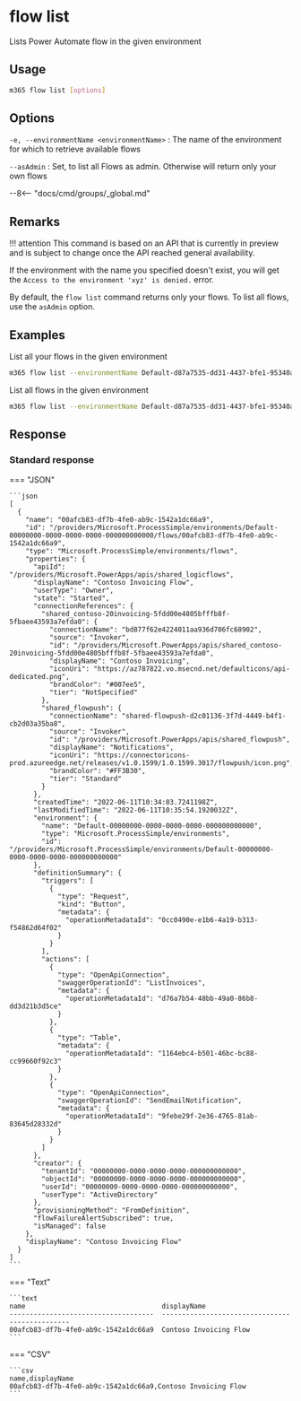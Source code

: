 # flow list

Lists Power Automate flow in the given environment

## Usage

```sh
m365 flow list [options]
```

## Options

`-e, --environmentName <environmentName>`
: The name of the environment for which to retrieve available flows

`--asAdmin`
: Set, to list all Flows as admin. Otherwise will return only your own flows

--8<-- "docs/cmd/groups/_global.md"

## Remarks

!!! attention
    This command is based on an API that is currently in preview and is subject to change once the API reached general availability.

If the environment with the name you specified doesn't exist, you will get the `Access to the environment 'xyz' is denied.` error.

By default, the `flow list` command returns only your flows. To list all flows, use the `asAdmin` option.

## Examples

List all your flows in the given environment

```sh
m365 flow list --environmentName Default-d87a7535-dd31-4437-bfe1-95340acd55c5
```

List all flows in the given environment

```sh
m365 flow list --environmentName Default-d87a7535-dd31-4437-bfe1-95340acd55c5 --asAdmin
```

## Response

### Standard response

=== "JSON"

    ```json
    [
      {
        "name": "00afcb83-df7b-4fe0-ab9c-1542a1dc66a9",
        "id": "/providers/Microsoft.ProcessSimple/environments/Default-00000000-0000-0000-0000-000000000000/flows/00afcb83-df7b-4fe0-ab9c-1542a1dc66a9",
        "type": "Microsoft.ProcessSimple/environments/flows",
        "properties": {
          "apiId": "/providers/Microsoft.PowerApps/apis/shared_logicflows",
          "displayName": "Contoso Invoicing Flow",
          "userType": "Owner",
          "state": "Started",
          "connectionReferences": {
            "shared_contoso-20invoicing-5fdd00e4805bfffb8f-5fbaee43593a7efda0": {
              "connectionName": "bd877f62e4224011aa936d706fc68902",
              "source": "Invoker",
              "id": "/providers/Microsoft.PowerApps/apis/shared_contoso-20invoicing-5fdd00e4805bfffb8f-5fbaee43593a7efda0",
              "displayName": "Contoso Invoicing",
              "iconUri": "https://az787822.vo.msecnd.net/defaulticons/api-dedicated.png",
              "brandColor": "#007ee5",
              "tier": "NotSpecified"
            },
            "shared_flowpush": {
              "connectionName": "shared-flowpush-d2c01136-3f7d-4449-b4f1-cb2d03a35ba8",
              "source": "Invoker",
              "id": "/providers/Microsoft.PowerApps/apis/shared_flowpush",
              "displayName": "Notifications",
              "iconUri": "https://connectoricons-prod.azureedge.net/releases/v1.0.1599/1.0.1599.3017/flowpush/icon.png",
              "brandColor": "#FF3B30",
              "tier": "Standard"
            }
          },
          "createdTime": "2022-06-11T10:34:03.7241198Z",
          "lastModifiedTime": "2022-06-11T10:35:54.1920032Z",
          "environment": {
            "name": "Default-00000000-0000-0000-0000-000000000000",
            "type": "Microsoft.ProcessSimple/environments",
            "id": "/providers/Microsoft.ProcessSimple/environments/Default-00000000-0000-0000-0000-000000000000"
          },
          "definitionSummary": {
            "triggers": [
              {
                "type": "Request",
                "kind": "Button",
                "metadata": {
                  "operationMetadataId": "0cc0490e-e1b6-4a19-b313-f54862d64f02"
                }
              }
            ],
            "actions": [
              {
                "type": "OpenApiConnection",
                "swaggerOperationId": "ListInvoices",
                "metadata": {
                  "operationMetadataId": "d76a7b54-48bb-49a0-86b8-dd3d21b3d5ce"
                }
              },
              {
                "type": "Table",
                "metadata": {
                  "operationMetadataId": "1164ebc4-b501-46bc-bc88-cc99660f92c3"
                }
              },
              {
                "type": "OpenApiConnection",
                "swaggerOperationId": "SendEmailNotification",
                "metadata": {
                  "operationMetadataId": "9febe29f-2e36-4765-81ab-83645d28332d"
                }
              }
            ]
          },
          "creator": {
            "tenantId": "00000000-0000-0000-0000-000000000000",
            "objectId": "00000000-0000-0000-0000-000000000000",
            "userId": "00000000-0000-0000-0000-000000000000",
            "userType": "ActiveDirectory"
          },
          "provisioningMethod": "FromDefinition",
          "flowFailureAlertSubscribed": true,
          "isManaged": false
        },
        "displayName": "Contoso Invoicing Flow"
      }
    ]
    ```

=== "Text"

    ```text
    name                                  displayName
    ------------------------------------  -----------------------------------------------
    00afcb83-df7b-4fe0-ab9c-1542a1dc66a9  Contoso Invoicing Flow
    ```

=== "CSV"

    ```csv
    name,displayName
    00afcb83-df7b-4fe0-ab9c-1542a1dc66a9,Contoso Invoicing Flow
    ```

